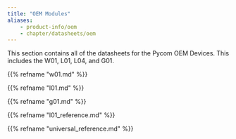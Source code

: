 ```yaml
---
title: "OEM Modules"
aliases:
    - product-info/oem
    - chapter/datasheets/oem
---
```


This section contains all of the datasheets for the Pycom OEM Devices. This includes the W01, L01, L04, and G01.

{{% refname "w01.md" %}}

{{% refname "l01.md" %}}

{{% refname "g01.md" %}}

{{% refname "l01\_reference.md" %}}

{{% refname "universal\_reference.md" %}}
